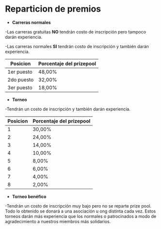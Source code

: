 # Reparticion de premios

* **Carreras normales**

\-Las carreras gratuitas **NO** tendrán costo de inscripción pero tampoco darán experiencia.

\-Las carreras normales **SI** tendrán costo de inscripción y también darán experiencia.

| Posicion   | Porcentaje del prizepool |
| ---------- | ------------------------ |
| 1er puesto | 48,00%                   |
| 2do puesto | 32,00%                   |
| 3er puesto | 18,00%                   |

* **Torneo**

\-Tendrán un costo de inscripción y también darán experiencia.

| Posicion | Porcentaje del prizepool |
| -------- | ------------------------ |
| 1        | 30,00%                   |
| 2        | 24,00%                   |
| 3        | 14,00%                   |
| 4        | 10,00%                   |
| 5        | 8,00%                    |
| 6        | 6,00%                    |
| 7        | 4,00%                    |
| 8        | 2,00%                    |

* **Torneo benéfico**

\-Tendrán un costo de inscripción muy bajo pero no se reparte prize pool. Todo lo obtenido se donará a una asociación u ong distinta cada vez. Estos torneos darán más experiencia que los normales o patrocinados a modo de agradecimiento a nuestros miembros más solidarios.
